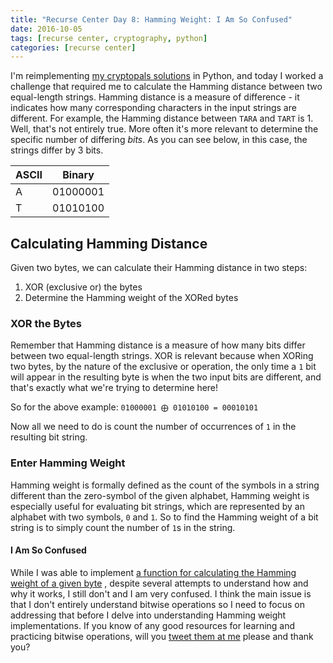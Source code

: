 ```yaml
---
title: "Recurse Center Day 8: Hamming Weight: I Am So Confused"
date: 2016-10-05
tags: [recurse center, cryptography, python]
categories: [recurse center]
---
```


I'm reimplementing [my cryptopals
solutions](https://github.com/taravancil/cryptopals/tree/master/python)
in Python, and today I worked a challenge that required me to
calculate the Hamming distance between two equal-length
strings. Hamming distance is a measure of difference - it indicates
how many corresponding characters in the input strings are
different. For example, the Hamming distance between `TARA` and
`TART` is 1. Well, that's not entirely true. More often it's more
relevant to determine the specific number of differing *bits*.
As you can see below, in this case, the strings differ by 3 bits.

| ASCII | Binary   |
| ----- | -------- |
| A     | 01000001 |
| T     | 01010100 |

## Calculating Hamming Distance

Given two bytes, we can calculate their Hamming distance in two steps:

1. XOR (exclusive or) the bytes
2. Determine the Hamming weight of the XORed bytes


### XOR the Bytes
Remember that Hamming distance is a measure of how many bits differ
between two equal-length strings. XOR is relevant because when
XORing two bytes, by the nature of the exclusive or operation, the
only time a `1` bit will appear in the resulting byte is when the two
input bits are different, and that's exactly what we're trying to
determine here!

So for the above example: `01000001 ⨁ 01010100 = 00010101`

Now all we need to do is count the number of occurrences of `1` in
the resulting bit string.

### Enter Hamming Weight

Hamming weight is formally defined as the count of the
symbols in a string different than the zero-symbol of the given alphabet,
Hamming weight is especially useful for evaluating bit strings, which
are represented by an alphabet with two symbols, `0` and `1`. So to
find the Hamming weight of a bit string is to simply count the number
of `1`s in the string.

#### I Am So Confused

While I was able to implement [a function for calculating the Hamming
weight of a given
byte](https://github.com/taravancil/cryptopals/blob/master/python/utils.py#L120)
, despite several attempts to understand how and why it works, I still
don't and I am very confused. I think the main issue is that I don't
entirely understand bitwise operations so I need to focus on
addressing that before I delve into understanding Hamming
weight implementations. If you know of any good resources for learning
and practicing bitwise operations, will you [tweet them at
me](https://twitter.com/taravancil) please and thank you?